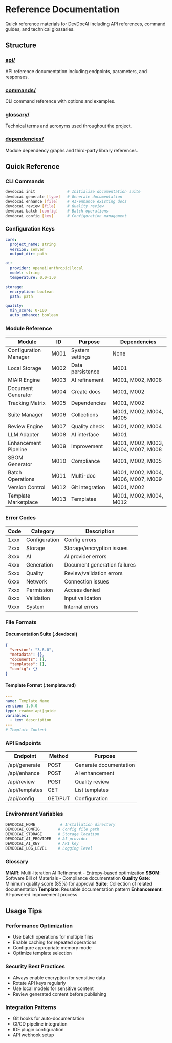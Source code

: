 # Reference Documentation

Quick reference materials for DevDocAI including API references, command guides, and technical glossaries.

## Structure

### [api/](api/)

API reference documentation including endpoints, parameters, and responses.

### [commands/](commands/)

CLI command reference with options and examples.

### [glossary/](glossary/)

Technical terms and acronyms used throughout the project.

### [dependencies/](dependencies/)

Module dependency graphs and third-party library references.

## Quick Reference

### CLI Commands

```bash
devdocai init              # Initialize documentation suite
devdocai generate [type]   # Generate documentation
devdocai enhance [file]    # AI-enhance existing docs
devdocai review [file]     # Quality review
devdocai batch [config]    # Batch operations
devdocai config [key]      # Configuration management
```

### Configuration Keys

```yaml
core:
  project_name: string
  version: semver
  output_dir: path

ai:
  provider: openai|anthropic|local
  model: string
  temperature: 0.0-1.0

storage:
  encryption: boolean
  path: path

quality:
  min_score: 0-100
  auto_enhance: boolean
```

### Module Reference

| Module | ID | Purpose | Dependencies |
|--------|-----|---------|--------------|
| Configuration Manager | M001 | System settings | None |
| Local Storage | M002 | Data persistence | M001 |
| MIAIR Engine | M003 | AI refinement | M001, M002, M008 |
| Document Generator | M004 | Create docs | M001, M002 |
| Tracking Matrix | M005 | Dependencies | M001, M002 |
| Suite Manager | M006 | Collections | M001, M002, M004, M005 |
| Review Engine | M007 | Quality check | M001, M002, M004 |
| LLM Adapter | M008 | AI interface | M001 |
| Enhancement Pipeline | M009 | Improvement | M001, M002, M003, M004, M007, M008 |
| SBOM Generator | M010 | Compliance | M001, M002, M005 |
| Batch Operations | M011 | Multi-doc | M001, M002, M004, M006, M007, M009 |
| Version Control | M012 | Git integration | M001, M002 |
| Template Marketplace | M013 | Templates | M001, M002, M004, M012 |

### Error Codes

| Code | Category | Description |
|------|----------|-------------|
| 1xxx | Configuration | Config errors |
| 2xxx | Storage | Storage/encryption issues |
| 3xxx | AI | AI provider errors |
| 4xxx | Generation | Document generation failures |
| 5xxx | Quality | Review/validation errors |
| 6xxx | Network | Connection issues |
| 7xxx | Permission | Access denied |
| 8xxx | Validation | Input validation |
| 9xxx | System | Internal errors |

### File Formats

#### Documentation Suite (.devdocai)

```json
{
  "version": "3.6.0",
  "metadata": {},
  "documents": [],
  "templates": [],
  "config": {}
}
```

#### Template Format (.template.md)

```yaml
---
name: Template Name
version: 1.0.0
type: readme|api|guide
variables:
  - key: description
---
# Template Content
```

### API Endpoints

| Endpoint | Method | Purpose |
|----------|--------|---------|
| /api/generate | POST | Generate documentation |
| /api/enhance | POST | AI enhancement |
| /api/review | POST | Quality review |
| /api/templates | GET | List templates |
| /api/config | GET/PUT | Configuration |

### Environment Variables

```bash
DEVDOCAI_HOME           # Installation directory
DEVDOCAI_CONFIG        # Config file path
DEVDOCAI_STORAGE       # Storage location
DEVDOCAI_AI_PROVIDER   # AI provider
DEVDOCAI_AI_KEY        # API key
DEVDOCAI_LOG_LEVEL     # Logging level
```

### Glossary

**MIAIR**: Multi-Iteration AI Refinement - Entropy-based optimization
**SBOM**: Software Bill of Materials - Compliance documentation
**Quality Gate**: Minimum quality score (85%) for approval
**Suite**: Collection of related documentation
**Template**: Reusable documentation pattern
**Enhancement**: AI-powered improvement process

## Usage Tips

### Performance Optimization

- Use batch operations for multiple files
- Enable caching for repeated operations
- Configure appropriate memory mode
- Optimize template selection

### Security Best Practices

- Always enable encryption for sensitive data
- Rotate API keys regularly
- Use local models for sensitive content
- Review generated content before publishing

### Integration Patterns

- Git hooks for auto-documentation
- CI/CD pipeline integration
- IDE plugin configuration
- API webhook setup
